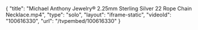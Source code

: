 {
    "title": "Michael Anthony Jewelry&reg; 2.25mm Sterling Silver 22 Rope Chain Necklace.mp4",
    "type": "solo",
    "layout": "iframe-static",
    "videoId": "100616330",
    "url": "\/tvpembed\/100616330"
}